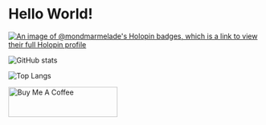 # Hello World! 

[![An image of @mondmarmelade's Holopin badges, which is a link to view their full Holopin profile](https://holopin.me/mondmarmelade)](https://holopin.io/@mondmarmelade)

![GitHub stats](https://github-readme-stats.vercel.app/api?username=mondmarmelade&theme=dark)

![Top Langs](https://github-readme-stats.vercel.app/api/top-langs/?username=mondmarmelade&layout=compact&theme=dark)

<!--<div align="center">-->
<a href="https://www.buymeacoffee.com/Mondmarmelade" target="_blank"><img src="https://cdn.buymeacoffee.com/buttons/v2/default-yellow.png" alt="Buy Me A Coffee" style="height: 60px !important;width: 217px !important;"></a>
<!--</div>-->
